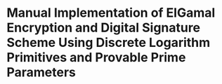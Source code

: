 # Manual Implementation of ElGamal Encryption and Digital Signature Scheme Using Discrete Logarithm Primitives and Provable Prime Parameters

